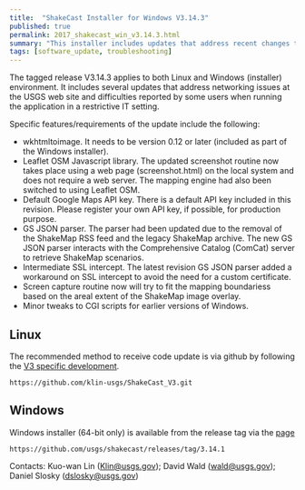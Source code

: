 ```yaml
---
title:  "ShakeCast Installer for Windows V3.14.3"
published: true
permalink: 2017_shakecast_win_v3.14.3.html
summary: "This installer includes updates that address recent changes to the USGS web site."
tags: [software_update, troubleshooting]
---
```


The tagged release V3.14.3 applies to both Linux and Windows (installer) environment.  It includes several updates that address networking issues at the USGS web site and difficulties reported by some users when running the application in a restrictive IT setting.    

Specific features/requirements of the update include the following:

- wkhtmltoimage.  It needs to be version 0.12 or later (included as part of the Windows installer).
- Leaflet OSM Javascript library.  The updated screenshot routine now takes place using a web page (screenshot.html) on the local system and does not require a web server.  The mapping engine had also been switched to using Leaflet OSM.
- Default Google Maps API key.  There is a default API key included in this revision.  Please register your own API key, if possible, for production purpose.
- GS JSON parser. The parser had been updated due to the removal of the ShakeMap RSS feed and the legacy ShakeMap archive.  The new GS JSON parser interacts with the Comprehensive Catalog (ComCat) server to retrieve ShakeMap scenarios.
- Intermediate SSL intercept.  The latest revision GS JSON parser added a workaround on SSL intercept to avoid the need for a custom certificate.
- Screen capture routine now will try to fit the mapping boundariess based on the areal extent of the ShakeMap image overlay.
- Minor tweaks to CGI scripts for earlier versions of Windows.


## Linux
The recommended method to receive code update is via github by following the [V3 specific development](https://github.com/klin-usgs/ShakeCast_V3.git).

~~~
https://github.com/klin-usgs/ShakeCast_V3.git
~~~

## Windows
Windows installer (64-bit only) is available from the release tag via the [page](https://github.com/usgs/shakecast/releases/tag/3.14.1)

~~~
https://github.com/usgs/shakecast/releases/tag/3.14.1
~~~


Contacts: Kuo-wan Lin (Klin@usgs.gov); David Wald (wald@usgs.gov); Daniel Slosky (dslosky@usgs.gov)
